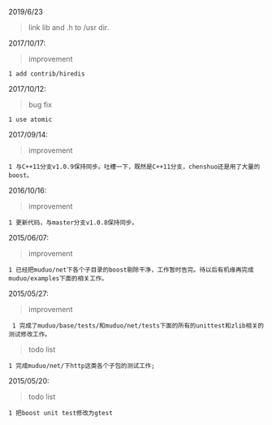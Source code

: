 2019/6/23
> link lib and .h to /usr dir.

2017/10/17:
> improvement

	1 add contrib/hiredis

2017/10/12:
> bug fix

	1 use atomic    

2017/09/14:
> improvement

    1 与C++11分支v1.0.9保持同步。吐槽一下，既然是C++11分支，chenshuo还是用了大量的boost。

2016/10/16:
> improvement

    1 更新代码，与master分支v1.0.8保持同步。

2015/06/07:
> improvement

    1 已经把muduo/net下各个子目录的boost剔除干净，工作暂时告完。待以后有机缘再完成muduo/examples下面的相关工作。
    
2015/05/27:
> improvement

	 1 完成了muduo/base/tests/和muduo/net/tests下面的所有的unittest和zlib相关的测试修改工作。
	 
> todo list

	1 完成muduo/net/下http这类各个子包的测试工作;

2015/05/20:
> todo list

	1 把boost unit test修改为gtest
		 